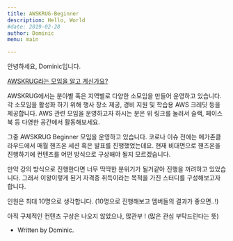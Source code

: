 ```yaml
---
title: AWSKRUG-Beginner
description: Hello, World
#date: 2019-02-28
author: Dominic
menu: main

---
```


안녕하세요, Dominic입니다.

[AWSKRUG라는 모임을 알고 계신가요?](https://awskrug.github.io/)

AWSKRUG에서는 분야별 혹은 지역별로 다양한 소모임을 만들어 운영하고 있습니다. 각 소모임을 활성화 하기 위해 행사 장소 제공, 경비 지원 및 학습용 AWS 크레딧 등을 제공합니다. AWS 관련 모임을 운영하고자 하시는 분은 위 링크를 눌러서 슬랙, 페이스북 등 다영한 공간에서 활동해보세요.

그중 AWSKRUG Beginner 모임을 운영하고 있습니다.
코로나 이슈 전에는 메가존클라우드에서 매월 핸즈온 세션 혹은 발표를 진행했었는데요.
현재 비대면으로 핸즈온을 진행하기에 컨텐츠를 어떤 방식으로 구상해야 될지 모르겠습니다.

만약 강의 방식으로 진행한다면 너무 딱딱한 분위기가 될거같아 진행을 꺼려하고 있었습니다.
그래서 이왕이렇게 된거 자격증 취득이라는 목적을 가진 스터디를 구성해보고자 합니다.

인원은 최대 10명으로 생각합니다. (10명으로 진행해보고 멤버들의 결과가 좋으면..!)

아직 구체적인 컨텐츠 구상은 나오지 않았으나, 많관부 ! (많은 관심 부탁드린다는 뜻)

- Written by Dominic.